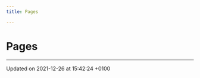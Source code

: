 ```yaml
---
title: Pages

---
```


# Pages







-------------------------------

Updated on 2021-12-26 at 15:42:24 +0100
